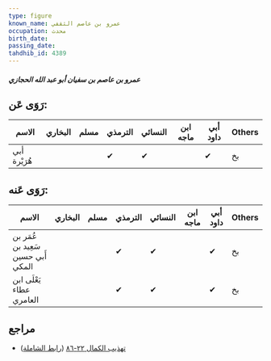 ```yaml
---
type: figure
known_name: عمرو بن عاصم الثقفي
occupation: محدث
birth_date:
passing_date:
tahdhib_id: 4389
---
```

##### عمرو بن عاصم بن سفيان أبو عبد الله الحجازي

## رَوَى عَن:
| الاسم        | البخاري | مسلم | الترمذي | النسائي | ابن ماجه | أبي داود | Others |
| ------------ | ------- | ---- | ------- | ------- | -------- | -------- | ------ |
| أبي هُرَيْرة |         |      | ✔       | ✔       |          | ✔        | بخ     |
## رَوَى عَنه:
| الاسم                              | البخاري | مسلم | الترمذي | النسائي | ابن ماجه | أبي داود | Others |
| ---------------------------------- | ------- | ---- | ------- | ------- | -------- | -------- | ------ |
| عُمَر بن سَعِيد بن أَبي حسين المكي |         |      | ✔       | ✔       |          | ✔        | بخ     |
| يَعْلَى ابن عطاء العامري           |         |      | ✔       | ✔       |          | ✔        | بخ     |
## مراجع
- [تهذيب الكمال ٢٢-٨٦](obsidian://open?vault=Tahdhib-al-Kamal&file=Figures/٤٣٨٩-عمرو%20بن%20عاصم%20بن%20سفيان%20أبو%20عبد%20الله%20الحجازي) ([رابط الشاملة](https://shamela.ws/book/3722/11339))